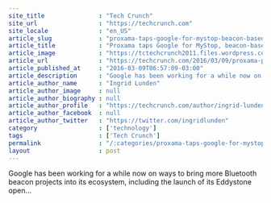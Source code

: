 ```yaml
---
site_title               : "Tech Crunch"
site_url                 : "https://techcrunch.com"
site_locale              : "en_US"
article_slug             : "proxama-taps-google-for-mystop-beacon-based-transport-alerts-from-your-chrome-app"
article_title            : "Proxama taps Google for MyStop, beacon-based transport alerts from your Chrome app"
article_image            : "https://tctechcrunch2011.files.wordpress.com/2016/03/london-bus_big-ben_proxama.jpg?w=764&h=400&crop=1"
article_url              : "https://techcrunch.com/2016/03/09/proxama-partners-with-google-on-mystop-beacon-based-transport-alerts-from-your-chrome-app/"
article_published_at     : "2016-03-09T06:57:09-03:00"
article_description      : "Google has been working for a while now on ways to bring more Bluetooth beacon projects into its ecosystem, including the launch of its Eddystone open..."
article_author_name      : "Ingrid Lunden"
article_author_image     : null
article_author_biography : null
article_author_profile   : "https://techcrunch.com/author/ingrid-lunden/"
article_author_facebook  : null
article_author_twitter   : "https://twitter.com/ingridlunden"
category                 : ['technology']
tags                     : ['Tech Crunch']
permalink                : "/:categories/proxama-taps-google-for-mystop-beacon-based-transport-alerts-from-your-chrome-app/"
layout                   : post
---
```


Google has been working for a while now on ways to bring more Bluetooth beacon projects into its ecosystem, including the launch of its Eddystone open...
